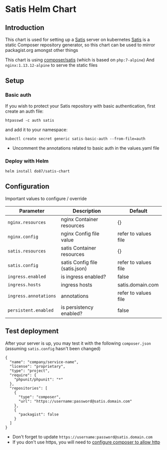 # Satis Helm Chart

## Introduction

This chart is used for setting up a [Satis](https://github.com/composer/satis) server on kubernetes
[Satis](https://github.com/composer/satis) is a static Composer repository generator, so this chart can be used to mirror packagist.org amongst other things

This chart is using [composer/satis](https://hub.docker.com/r/composer/satis/) (which is based on `php:7-alpine`)
And `nginx:1.13.12-alpine` to serve the static files

## Setup

### Basic auth

If you wish to protect your Satis repository with basic authentication, first create an auth file:

    htpasswd -c auth satis

and add it to your namespace:

    kubectl create secret generic satis-basic-auth --from-file=auth

- Uncomment the annotations related to basic auth in the values.yaml file

### Deploy with Helm

    helm install do87/satis-chart


## Configuration

Important values to configure / override


| Parameter                                   | Description                         | Default                                    |
| ------------------------------------------  | ----------------------------------  | -------------------------------------------|
| `nginx.resources`                           | nginx Container resources           | {}                                         |
| `nginx.config`                              | nginx Config file value             | refer to values file                       |
| `satis.resources`                           | satis Container resources           | {}                                         |
| `satis.config`                              | satis Config file (satis.json)      | refer to values file                       |
| `ingress.enabled`                           | is ingress enabled?                 | false                                      |
| `ingress.hosts`                             | ingress hosts                       | satis.domain.com                           |
| `ingress.annotations`                       | annotations                         | refer to values file                       |
| `persistent.enabled`                        | is persistency enabled?             | false                                      |

## Test deployment

After your server is up, you may test it with the following `composer.json` (assuming `satis.config` hasn't been changed)

    {
      "name": "company/service-name",
      "license": "proprietary",
      "type": "project",
      "require": {
        "phpunit/phpunit": "*"
      },
      "repositories": [
        {
          "type": "composer",
          "url": "https://username:password@satis.domain.com"
        },
        {
          "packagist": false
        }
      ]
    }

- Don't forget to update `https://username:password@satis.domain.com`
- If you don't use https, you will need to [configure composer to allow http](https://stackoverflow.com/questions/36151172/secure-http-flag-in-a-composer-json-doesnt-work)
